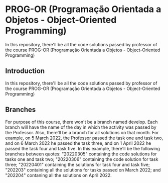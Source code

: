# PROG-OR (Programação Orientada a Objetos - Object-Oriented Programming)
In this repository, there'll be all the code solutions passed by professor of the course PROG-OR (Programação Orientada a Objetos - Object-Oriented Programming)

## Introduction
In this repository, there'll be all the code solutions passed by professor of the course PROG-OR (Programação Orientada a Objetos - Object-Oriented Programming)

## Branches
For purpose of this course, there won't be a branch named develop. Each branch will have the name of the day in which the activity was passed by the Professor. Also, there'll be a branch for all solutions on that month. For example, on 5 March 2022, the Professor passed the task one and task two, and on 6 March 2022 he passed the task three, and on 1 April 2022 he passed the task four and task five. In this example, there'll be the following branches between quotes: "20220305" containing the code solutions for tasks one and task two; "20220306" containing the code solution for task three; "20220401" containing the solutions for task four and task five; "202203" containing all the solutions for tasks passed on March 2022; and "202204" contaning all the solutions on April 2022.
